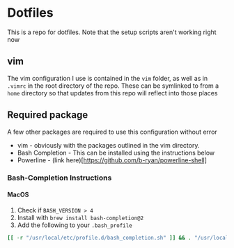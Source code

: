 # Dotfiles

This is a repo for dotfiles. Note that the setup scripts aren't working right now

## vim

The vim configuration I use is contained in the `vim` folder, as well as in `.vimrc` in the root directory of the repo.
These can be symlinked to from a `home` directory so that updates from this repo will reflect into those places

## Required package

A few other packages are required to use this configuration without error

* vim - obviously with the packages outlined in the vim directory.
* Bash Completion - This can be installed using the instructions below
* Powerline - (link here)[https://github.com/b-ryan/powerline-shell]

### Bash-Completion Instructions

#### MacOS

1) Check if `BASH_VERSION > 4`
2) Install with `brew install bash-completion@2`
3) Add the following to your `.bash_profile`

```bash
[[ -r "/usr/local/etc/profile.d/bash_completion.sh" ]] && . "/usr/local/etc/profile.d/bash_completion.sh"
```

